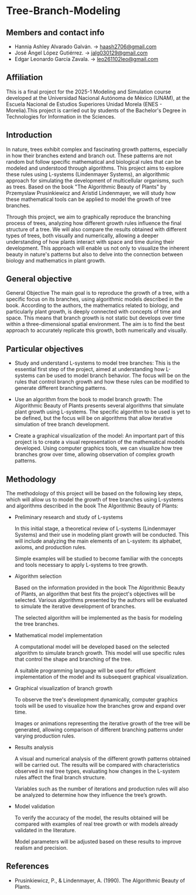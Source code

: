 # Tree-Branch-Modeling

## Members and contact info

* Hannia Ashley Alvarado Galván. -> haash2706@gmail.com
* José Ángel López Gutiérrez. -> jalg030129@gmail.com
* Edgar Leonardo García Zavala. -> leo261102leo@gmail.com

## Affiliation
This is a final project for the 2025-1 Modeling and Simulation course developed at the Universidad Nacional Autónoma de México (UNAM), at the Escuela Nacional de Estudios Superiores Unidad Morela (ENES - Morelia).This project is carried out by students of the Bachelor's Degree in Technologies for Information in the Sciences.

## Introduction
In nature, trees exhibit complex and fascinating growth patterns, especially in how their branches extend and branch out. These patterns are not random but follow specific mathematical and biological rules that can be modeled and understood through algorithms. This project aims to explore these rules using L-systems (Lindenmayer Systems), an algorithmic approach for simulating the development of multicellular organisms, such as trees. Based on the book "The Algorithmic Beauty of Plants" by Przemyslaw Prusinkiewicz and Aristid Lindenmayer, we will study how these mathematical tools can be applied to model the growth of tree branches.

Through this project, we aim to graphically reproduce the branching process of trees, analyzing how different growth rules influence the final structure of a tree. We will also compare the results obtained with different types of trees, both visually and numerically, allowing a deeper understanding of how plants interact with space and time during their development. This approach will enable us not only to visualize the inherent beauty in nature's patterns but also to delve into the connection between biology and mathematics in plant growth.
  
## General objective
General Objective
The main goal is to reproduce the growth of a tree, with a specific focus on its branches, using algorithmic models described in the book. According to the authors, the mathematics related to biology, and particularly plant growth, is deeply connected with concepts of time and space. This means that branch growth is not static but develops over time within a three-dimensional spatial environment. The aim is to find the best approach to accurately replicate this growth, both numerically and visually.

## Particular objectives
* Study and understand L-systems to model tree branches: This is the essential first step of the project, aimed at understanding how L-systems can be used to model branch behavior. The focus will be on the rules that control branch growth and how these rules can be modified to generate different branching patterns.

* Use an algorithm from the book to model branch growth: The Algorithmic Beauty of Plants presents several algorithms that simulate plant growth using L-systems. The specific algorithm to be used is yet to be defined, but the focus will be on algorithms that allow iterative simulation of tree branch development.

* Create a graphical visualization of the model: An important part of this project is to create a visual representation of the mathematical models developed. Using computer graphics tools, we can visualize how tree branches grow over time, allowing observation of complex growth patterns.

## Methodology
The methodology of this project will be based on the following key steps, which will allow us to model the growth of tree branches using L-systems and algorithms described in the book The Algorithmic Beauty of Plants:

* Preliminary research and study of L-systems

    In this initial stage, a theoretical review of L-systems (Lindenmayer Systems) and their use in modeling plant growth will be conducted. This will include analyzing the main elements of an L-system: its alphabet, axioms, and production rules.

    Simple examples will be studied to become familiar with the concepts and tools necessary to apply L-systems to tree growth.

* Algorithm selection

    Based on the information provided in the book The Algorithmic Beauty of Plants, an algorithm that best fits the project's objectives will be selected. Various algorithms presented by the authors will be evaluated to simulate the iterative development of branches.

    The selected algorithm will be implemented as the basis for modeling the tree branches.
  
* Mathematical model implementation

    A computational model will be developed based on the selected algorithm to simulate branch growth. This model will use specific rules that control the shape and branching of the tree.

    A suitable programming language will be used for efficient implementation of the model and its subsequent graphical visualization.

* Graphical visualization of branch growth

    To observe the tree's development dynamically, computer graphics tools will be used to visualize how the branches grow and expand over time.

    Images or animations representing the iterative growth of the tree will be generated, allowing comparison of different branching patterns under varying production rules.

* Results analysis

    A visual and numerical analysis of the different growth patterns obtained will be carried out. The results will be compared with characteristics observed in real tree types, evaluating how changes in the L-system rules affect the final branch structure.

    Variables such as the number of iterations and production rules will also be analyzed to determine how they influence the tree’s growth.

* Model validation

    To verify the accuracy of the model, the results obtained will be compared with examples of real tree growth or with models already validated in the literature.

    Model parameters will be adjusted based on these results to improve realism and precision.


## References

* Prusinkiewicz, P., & Lindenmayer, A. (1990). The Algorithmic Beauty of Plants.
